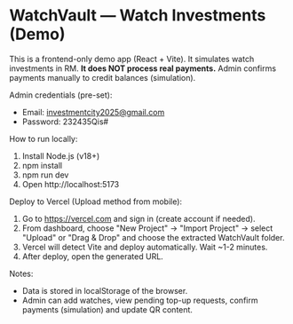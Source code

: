 
WatchVault — Watch Investments (Demo)
=====================================

This is a frontend-only demo app (React + Vite). It simulates watch investments in RM.
**It does NOT process real payments.** Admin confirms payments manually to credit balances (simulation).

Admin credentials (pre-set):
- Email: investmentcity2025@gmail.com
- Password: 232435Qis#

How to run locally:
1. Install Node.js (v18+)
2. npm install
3. npm run dev
4. Open http://localhost:5173

Deploy to Vercel (Upload method from mobile):
1. Go to https://vercel.com and sign in (create account if needed).
2. From dashboard, choose "New Project" -> "Import Project" -> select "Upload" or "Drag & Drop" and choose the extracted WatchVault folder.
3. Vercel will detect Vite and deploy automatically. Wait ~1-2 minutes.
4. After deploy, open the generated URL.

Notes:
- Data is stored in localStorage of the browser.
- Admin can add watches, view pending top-up requests, confirm payments (simulation) and update QR content.
